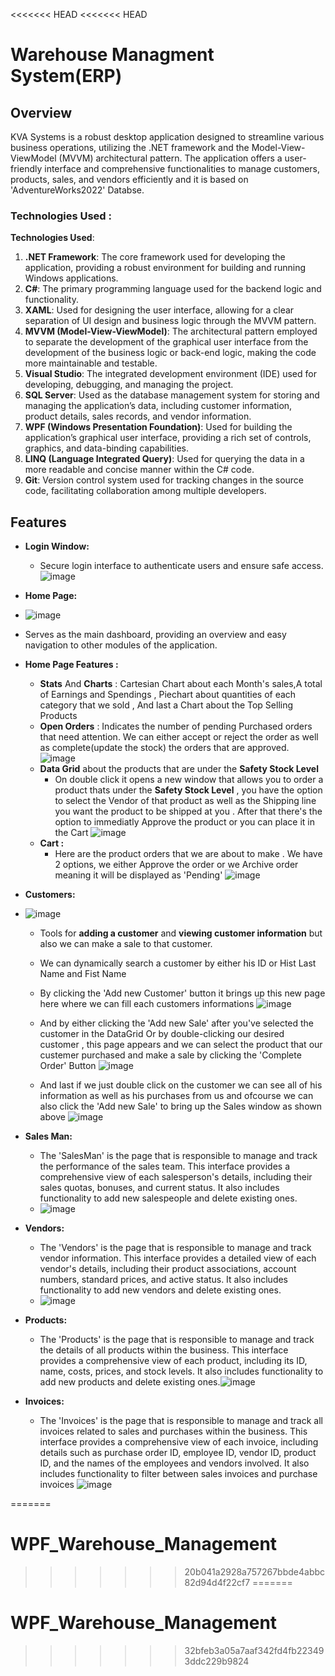 <<<<<<< HEAD
<<<<<<< HEAD
# Warehouse Managment System(ERP)

## Overview

KVA Systems is a robust desktop application designed to streamline various business operations, utilizing the .NET framework and the Model-View-ViewModel (MVVM) architectural pattern. The application offers a user-friendly interface and comprehensive functionalities to manage customers, products, sales, and vendors efficiently and it is based on 'AdventureWorks2022' Databse.
### Technologies Used :

**Technologies Used**:
1. **.NET Framework**: The core framework used for developing the application, providing a robust environment for building and running Windows applications.
2. **C#**: The primary programming language used for the backend logic and functionality.
3. **XAML**: Used for designing the user interface, allowing for a clear separation of UI design and business logic through the MVVM pattern.
4. **MVVM (Model-View-ViewModel)**: The architectural pattern employed to separate the development of the graphical user interface from the development of the business logic or back-end logic, making the code more maintainable and testable.
5. **Visual Studio**: The integrated development environment (IDE) used for developing, debugging, and managing the project.
6. **SQL Server**: Used as the database management system for storing and managing the application’s data, including customer information, product details, sales records, and vendor information.
7. **WPF (Windows Presentation Foundation)**: Used for building the application’s graphical user interface, providing a rich set of controls, graphics, and data-binding capabilities.
8. **LINQ (Language Integrated Query)**: Used for querying the data in a more readable and concise manner within the C# code.
9. **Git**: Version control system used for tracking changes in the source code, facilitating collaboration among multiple developers.


## Features

- **Login Window:**
  -  Secure login interface to authenticate users and ensure safe access.![image](https://github.com/proddeha/WPF-Warehouse-Management-System-ERP/assets/119131830/e00d46d5-86f0-4f86-a52c-7e2387417966)

- **Home Page:**
- ![image](https://github.com/proddeha/WPF-Warehouse-Management-System-ERP/assets/119131830/58aa1b7e-e7cc-4b59-b6fb-609eb20ad4ca) 
- Serves as the main dashboard, providing an overview and easy navigation to other modules of the application.
- **Home Page Features :**
  - **Stats** And **Charts** :  Cartesian Chart about each Month's sales,A total of Earnings and Spendings , Piechart about quantities of each category that we sold , And last a Chart about the Top Selling Products
  - **Open Orders** : Indicates the number of pending Purchased orders that need attention. We can either accept or reject the order as well as complete(update the stock) the orders that are approved. ![image](https://github.com/proddeha/WPF-Warehouse-Management-System-ERP/assets/119131830/c20a1dd2-6cfb-4633-ba3b-d192bd8f06e4)
  - **Data Grid** about the products that are under the **Safety Stock Level**
      - On double click it opens a new window that allows you to order a product thats under the **Safety Stock Level** , you have the option to select the Vendor of that product as well as the Shipping line you want the product to be shipped at you . After that there's the option to immediatly Approve the product or you can place it in the Cart ![image](https://github.com/proddeha/WPF-Warehouse-Management-System-ERP/assets/119131830/5a8d2d2d-623f-4743-9b58-7fcb2a0a12eb)
  - **Cart :**
    - Here are the product orders that we are about to make . We have 2 options, we either Approve the order or we Archive order meaning it will be displayed as 'Pending' ![image](https://github.com/proddeha/WPF-Warehouse-Management-System-ERP/assets/119131830/b013f129-9f38-46f6-8881-43ae7383b964)
- **Customers:**
- ![image](https://github.com/proddeha/WPF-Warehouse-Management-System-ERP/assets/119131830/1d323ef9-ff44-4328-81ed-a963bf5e83ef)
  - Tools for **adding a customer** and **viewing customer information** but also we can make a sale to that customer.
  - We can dynamically search a customer by either his ID or Hist Last Name and Fist Name

  - By clicking the 'Add new Customer' button it brings up this new page here where we can fill each customers informations ![image](https://github.com/proddeha/WPF-Warehouse-Management-System-ERP/assets/119131830/4fe6dd83-25c3-4acb-8753-e6214e98d126)
  - And by either clicking the 'Add new Sale' after you've selected the customer in the DataGrid Or by double-clicking our desired customer , this page appears and we can select the product that our custemer purchased and make a sale by clicking the 'Complete Order' Button ![image](https://github.com/proddeha/WPF-Warehouse-Management-System-ERP/assets/119131830/8f5ee4a3-ba76-4350-a352-7c1b94895fa7)
  - And last if we just double click on the customer we can see all of his information as well as his purchases from us and ofcourse we can also click the 'Add new Sale' to bring up the Sales window as shown above ![image](https://github.com/proddeha/WPF-Warehouse-Management-System-ERP/assets/119131830/24db65fd-a9c9-4d83-a73e-558c5f84637a)
- **Sales Man:**
  - The 'SalesMan' is the page that is responsible to manage and track the performance of the sales team. This interface provides a comprehensive view of each salesperson's details, including their sales quotas, bonuses, and current status. It also includes functionality to add new salespeople and delete existing ones.
  - ![image](https://github.com/proddeha/WPF-Warehouse-Management-System-ERP/assets/119131830/6fe59e3f-e840-4751-b4e7-cb237ba9c51d)
- **Vendors:**
  - The 'Vendors' is the page that is responsible to manage and track vendor information. This interface provides a detailed view of each vendor's details, including their product associations, account numbers, standard prices, and active status. It also includes functionality to add new vendors and delete existing ones.
  - ![image](https://github.com/proddeha/WPF-Warehouse-Management-System-ERP/assets/119131830/fbb0cc50-832c-4bd6-9dfc-436375bfd207)

- **Products:**
  - The 'Products' is the page that is responsible to manage and track the details of all products within the business. This interface provides a comprehensive view of each product, including its ID, name, costs, prices, and stock levels. It also includes functionality to add new products and delete existing ones.![image](https://github.com/proddeha/WPF-Warehouse-Management-System-ERP/assets/119131830/7f086517-3458-4f6e-a5fc-ffdc2bbe0f0d)

- **Invoices:**
  - The 'Invoices' is the page that is responsible to manage and track all invoices related to sales and purchases within the business. This interface provides a comprehensive view of each invoice, including details such as purchase order ID, employee ID, vendor ID, product ID, and the names of the employees and vendors involved. It also includes functionality to filter between sales invoices and purchase invoices ![image](https://github.com/proddeha/WPF-Warehouse-Management-System-ERP/assets/119131830/044990a2-56c5-47bf-81f0-3a38976bc6d1)

=======
# WPF_Warehouse_Management
>>>>>>> 20b041a2928a757267bbde4abbc82d94d4f22cf7
=======
# WPF_Warehouse_Management
>>>>>>> 32bfeb3a05a7aaf342fd4fb223493ddc229b9824
